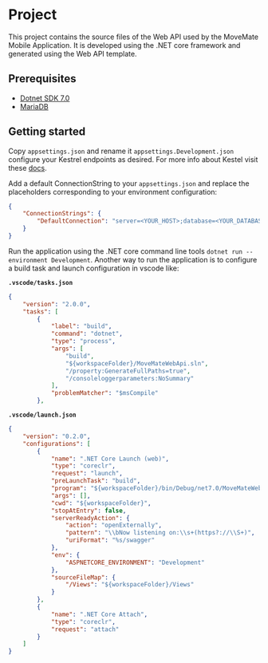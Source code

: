 # Project
This project contains the source files of the Web API used by the MoveMate Mobile Application.
It is developed using the .NET core framework and generated using the Web API template.

## Prerequisites
- [Dotnet SDK 7.0](https://dotnet.microsoft.com/en-us/download/dotnet/7.0)
- [MariaDB](https://mariadb.com/downloads/)

## Getting started
Copy `appsettings.json` and rename it `appsettings.Development.json` configure your Kestrel endpoints as desired. For more info about Kestel visit these [docs](https://learn.microsoft.com/en-us/aspnet/core/fundamentals/servers/kestrel?view=aspnetcore-7.0).

Add a default ConnectionString to your `appsettings.json` and replace the placeholders corresponding to your environment configuration:
```json
{
	"ConnectionStrings": {
		"DefaultConnection": "server=<YOUR_HOST>;database=<YOUR_DATABASE>;user=<YOUR_USER>;password=<YOUR_PASSWORD>"
	}
}
```

Run the application using the .NET core command line tools `dotnet run --environment Development`. Another way to run the application is to configure a build task and launch configuration in vscode like:

<b>`.vscode/tasks.json`</b>
```json
{
	"version": "2.0.0",
	"tasks": [
		{
			"label": "build",
			"command": "dotnet",
			"type": "process",
			"args": [
				"build",
				"${workspaceFolder}/MoveMateWebApi.sln",
				"/property:GenerateFullPaths=true",
				"/consoleloggerparameters:NoSummary"
			],
			"problemMatcher": "$msCompile"
		},
```

<b>`.vscode/launch.json`</b>
```json
{
	"version": "0.2.0",
	"configurations": [
		{
			"name": ".NET Core Launch (web)",
			"type": "coreclr",
			"request": "launch",
			"preLaunchTask": "build",
			"program": "${workspaceFolder}/bin/Debug/net7.0/MoveMateWebApi.dll",
			"args": [],
			"cwd": "${workspaceFolder}",
			"stopAtEntry": false,
			"serverReadyAction": {
				"action": "openExternally",
				"pattern": "\\bNow listening on:\\s+(https?://\\S+)",
				"uriFormat": "%s/swagger"
			},
			"env": {
				"ASPNETCORE_ENVIRONMENT": "Development"
			},
			"sourceFileMap": {
				"/Views": "${workspaceFolder}/Views"
			}
		},
		{
			"name": ".NET Core Attach",
			"type": "coreclr",
			"request": "attach"
		}
	]
}
```